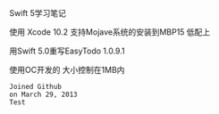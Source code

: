 Swift 5学习笔记

使用 Xcode 10.2 支持Mojave系统的安装到MBP15 低配上

用Swift 5.0重写EasyTodo 1.0.9.1

使用OC开发的 大小控制在1MB内

```
Joined Github
on March 29, 2013
Test
```




